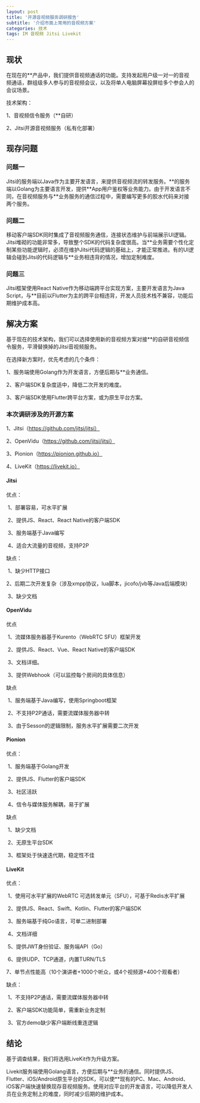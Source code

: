 ```yaml
---
layout: post
title: '开源音视频服务调研报告'
subtitle: '介绍市面上常用的音视频方案'
categories: 技术
tags: IM 音视频 Jitsi Livekit
---
```


## 现状

在现在的\*\*产品中，我们提供音视频通话的功能。支持发起用户级一对一的音视频通话，群组级多人参与的音视频会议，以及将单人电脑屏幕投屏给多个参会人的会议场景。

技术架构：

1、音视频信令服务（\*\*自研）

2、Jitsi开源音视频服务（私有化部署）

## 现存问题

### 问题一

Jitsi的服务端以Java作为主要开发语言，来提供音视频流的转发服务。\*\*的服务端以Golang为主要语言开发，提供\*\*App用户鉴权等业务能力。由于开发语言不同，在音视频服务与\*\*业务服务的通信过程中，需要编写更多的胶水代码来对接两个服务。

### 问题二

移动客户端SDK同时集成了音视频服务通信，连接状态维护与前端展示UI逻辑。Jitsi堆砌的功能非常多，导致整个SDK的代码复杂度很高。当\*\*业务需要个性化定制某些功能逻辑时，必须在维护Jitsi代码逻辑的基础上，才能正常推进。有的UI逻辑会碰到Jitsi的代码逻辑与\*\*业务相违背的情况，增加定制难度。

### 问题三

Jitsi框架使用React Native作为移动端跨平台实现方案，主要开发语言为Java Script，与\*\*目前以Flutter为主的跨平台相违背，开发人员技术栈不兼容，功能后期维护成本高。

## 解决方案

基于现在的技术架构，我们可以选择使用新的音视频方案对接\*\*的自研音视频信令服务，平滑替换掉的Jitsi音视频服务。


在选择新方案时，优先考虑的几个条件：

1、服务端使用Golang作为开发语言，方便后期与\*\*业务通信。

2、客户端SDK复杂度适中，降低二次开发的难度。

3、客户端SDK使用Flutter跨平台方案，或为原生平台方案。

### 本次调研涉及的开源方案

1、Jitsi（https://github.com/jitsi/jitsi）

2、OpenVidu（https://github.com/jitsi/jitsi）

3、Pionion（https://pionion.github.io）

4、LiveKit（https://livekit.io）

#### Jitsi

优点：

​	1、部署容易，可水平扩展

​	2、提供JS、React、React Native的客户端SDK

​	3、服务端基于Java编写

​	4、适合大流量的音视频，支持P2P

缺点：

​	1、缺少HTTP接口

​	2、后期二次开发复杂（涉及xmpp协议，lua脚本，jicofo/jvb等Java后端模块）

​	3、缺少文档

#### OpenVidu

优点

​	1、流媒体服务器基于Kurento（WebRTC SFU）框架开发

​	2、提供JS、React、Vue、React Native的客户端SDK

​	3、文档详细。

​	3、提供Webhook（可以监控每个房间的具体信息）

缺点

​	1、服务端基于Java编写，使用Springboot框架

​	2、不支持P2P通话，需要流媒体服务器中转

​	3、由于Sesson的逻辑限制，服务水平扩展需要二次开发

#### Pionion

优点：

​	1、服务端基于Golang开发

​	2、提供JS、Flutter的客户端SDK

​	3、社区活跃

​	4、信令与媒体服务解耦，易于扩展

缺点

​	1、缺少文档

​	2、无原生平台SDK

​	3、框架处于快速迭代期，稳定性不佳

#### LiveKit

优点：

​	1、使用可水平扩展的WebRTC 可选转发单元（SFU），可基于Redis水平扩展

​	2、提供JS、React、Swift、Kotlin、Flutter的客户端SDK

​	3、服务端基于纯Go语言，可单二进制部署

​	4、文档详细

​	5、提供JWT身份验证、服务端API（Go）

​	6、提供UDP、TCP通道，内置TURN/TLS

​	7、单节点性能高（10个演讲者+1000个听众，或4个视频源+400个观看者）

缺点：

​	1、不支持P2P通话，需要流媒体服务器中转

​	2、客户端SDK功能简单，需重新业务定制

​	3、官方demo缺少客户端断线重连逻辑

## 结论

基于调查结果，我们将选用LiveKit作为升级方案。

Livekit服务端使用Golang语言，方便后期与\*\*业务的通信。同时提供JS、Flutter、iOS/Android原生平台的SDK，可以使\*\*现有的PC、Mac、Android、iOS客户端快速替换现存音视频服务。使用对应平台的开发语言，可以降低开发人员在业务定制上的难度，同时减少后期的维护成本。

